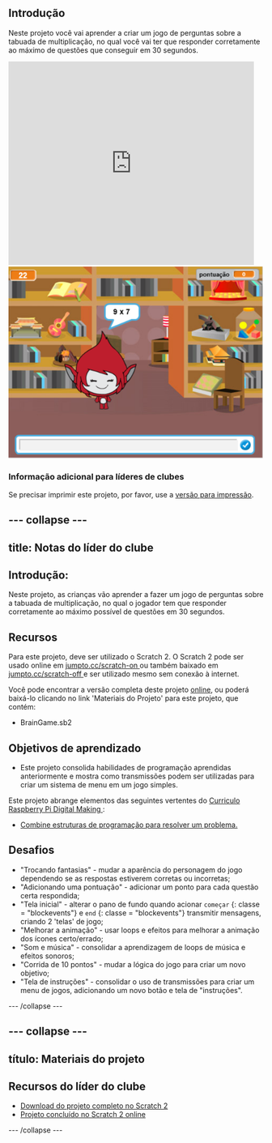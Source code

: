 ## Introdução

Neste projeto você vai aprender a criar um jogo de perguntas sobre a tabuada de multiplicação, no qual você vai ter que responder corretamente ao máximo de questões que conseguir em 30 segundos.

<div class="scratch-preview">
  <iframe allowtransparency="true" width="485" height="402" src="https://scratch.mit.edu/projects/embed/42225768/?autostart=false" frameborder="0"></iframe>
  <img src="images/brain-final.png">
</div>

### Informação adicional para líderes de clubes

Se precisar imprimir este projeto, por favor, use a [versão para impressão](https://projects.raspberrypi.org/en/projects/brain-game/print).

## \--- collapse \---

## title: Notas do líder do clube

## Introdução:

Neste projeto, as crianças vão aprender a fazer um jogo de perguntas sobre a tabuada de multiplicação, no qual o jogador tem que responder corretamente ao máximo possível de questões em 30 segundos.

## Recursos

Para este projeto, deve ser utilizado o Scratch 2. O Scratch 2 pode ser usado online em [jumpto.cc/scratch-on ](http://jumpto.cc/scratch-on)ou também baixado em [jumpto.cc/scratch-off ](http://jumpto.cc/scratch-off)e ser utilizado mesmo sem conexão à internet.

Você pode encontrar a versão completa deste projeto [ online](http://scratch.mit.edu/projects/42225768/#editor), ou poderá baixá-lo clicando no link 'Materiais do Projeto' para este projeto, que contém:

* BrainGame.sb2

## Objetivos de aprendizado

* Este projeto consolida habilidades de programação aprendidas anteriormente e mostra como transmissões podem ser utilizadas para criar um sistema de menu em um jogo simples.

Este projeto abrange elementos das seguintes vertentes do [ Curriculo Raspberry Pi Digital Making ](http://rpf.io/curriculum):

* [Combine estruturas de programação para resolver um problema.](https://www.raspberrypi.org/curriculum/programming/builder)

## Desafios

* "Trocando fantasias" - mudar a aparência do personagem do jogo dependendo se as respostas estiverem corretas ou incorretas;
* "Adicionando uma pontuação" - adicionar um ponto para cada questão certa respondida;
* "Tela inicial" - alterar o pano de fundo quando acionar `começar` {: classe = "blockevents"} e `end` {: classe = "blockevents"} transmitir mensagens, criando 2 'telas' de jogo;
* "Melhorar a animação" - usar loops e efeitos para melhorar a animação dos ícones certo/errado;
* "Som e música" - consolidar a aprendizagem de loops de música e efeitos sonoros;
* "Corrida de 10 pontos" - mudar a lógica do jogo para criar um novo objetivo;
* "Tela de instruções" - consolidar o uso de transmissões para criar um menu de jogos, adicionando um novo botão e tela de "instruções".

\--- /collapse \---

## \--- collapse \---

## título: Materiais do projeto

## Recursos do líder do clube

* [Download do projeto completo no Scratch 2](resources/BrainGame.sb2)
* [Projeto concluído no Scratch 2 online](http://scratch.mit.edu/projects/42225768/#editor)

\--- /collapse \---